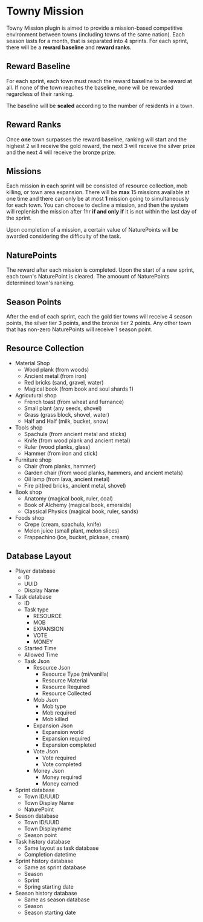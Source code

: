 # Towny Mission
Towny Mission plugin is aimed to provide a mission-based competitive environment between towns (including towns of the same nation). Each season lasts for a month, that is separated into 4 sprints. For each sprint, there will be a **reward baseline** and **reward ranks**.

## Reward Baseline
For each sprint, each town must reach the reward baseline to be reward at all. If none of the town reaches the baseline, none will be rewarded regardless of their ranking. 

The baseline will be **scaled** according to the number of residents in a town.

## Reward Ranks 
Once **one** town surpasses the reward baseline, ranking will start and the highest 2 will receive the gold reward, the next 3 will receive the silver prize and the next 4 will receive the bronze prize.

## Missions
Each mission in each sprint will be consisted of resource collection, mob killing, or town area expansion. There will be **max** 15 missions available at one time and there can only be at most **1** mission going to simultaneously for each town. You can choose to decline a mission, and then the system will replenish the mission after 1hr **if and only if** it is not within the last day of the sprint.

Upon completion of a mission, a certain value of NaturePoints will be awarded considering the difficulty of the task.

## NaturePoints
The reward after each mission is completed. Upon the start of a new sprint, each town's NaturePoint is cleared. The amoount of NaturePoints determined town's ranking.

## Season Points
After the end of each sprint, each the gold tier towns will receive 4 season points, the silver tier 3 points, and the bronze tier 2 points. Any other town that has non-zero NaturePoints will receive 1 season point.

## Resource Collection
- Material Shop
    - Wood plank (from woods)
    - Ancient metal (from iron)
    - Red bricks (sand, gravel, water)
    - Magical book (from book and soul shards 1)
- Agricutural shop
    - French toast (from wheat and furnance)
    - Small plant (any seeds, shovel)
    - Grass (grass block, shovel, water)
    - Half and Half (milk, bucket, snow)
- Tools shop
    - Spachula (from ancient metal and sticks)
    - Knife (from wood plank and ancient metal)
    - Ruler (wood planks, glass)
    - Hammer (from iron and stick)
- Furniture shop
    - Chair (from planks, hammer)
    - Garden chair (from wood planks, hammers, and ancient metals)
    - Oil lamp (from lava, ancient metal)
    - Fire pit(red bricks, ancient metal, shovel)
- Book shop
    - Anatomy (magical book, ruler, coal)
    - Book of Alchemy (magical book, emeralds)
    - Classical Physics (magical book, ruler, sands)
- Foods shop
    - Crepe (cream, spachula, knife)
    - Melon juice (small plant, melon slices)
    - Frappachino (ice, bucket, pickaxe, cream)
  
## Database Layout
- Player database
  - ID
  - UUID
  - Display Name
- Task database
  - ID
  - Task type
    - RESOURCE
    - MOB
    - EXPANSION
    - VOTE
    - MONEY
  - Started Time
  - Allowed Time
  - Task Json
    - Resource Json
      - Resource Type (mi/vanilla)
      - Resource Material
      - Resource Required
      - Resource Collected
    - Mob Json
      - Mob type
      - Mob required
      - Mob killed
    - Expansion Json
      - Expansion world
      - Expansion required
      - Expansion completed
    - Vote Json
      - Vote required
      - Vote completed
    - Money Json
      - Money required
      - Money earned
- Sprint database
  - Town ID/UUID
  - Town Display Name
  - NaturePoint
- Season database
  - Town ID/UUID
  - Town Displayname
  - Season point
- Task history database
  - Same layout as task database
  - Completion datetime
- Sprint history database
  - Same as sprint database
  - Season
  - Sprint
  - Spring starting date
- Season history database
  - Same as season database
  - Season
  - Season starting date
  